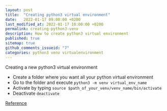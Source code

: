 ```yaml
---
layout: post
title:  "Creating python3 virtual environment"
date:   2022-01-17 09:00:00 +0200
last_modified_at: 2022-01-17 10:00:00 +0200
permalink: creating-python3-venv
description: How to create python3 virtual environment
published: true
sitemap: true
github_comments_issueid: "7"
categories: python3 venv virtualenvironment
---
```


Creating a new python3 virtual environment
- Create a folder where you want all your python virtual environment
- Go to the folder and execute `python3 -m venv virtual_env_name`
- Activate by typing `source $path_of_your_venv/venv_name/bin/activate`
- Deactivate `deactivate`

[Reference](https://packaging.python.org/en/latest/guides/installing-using-pip-and-virtual-environments/)
